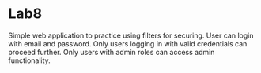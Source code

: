 # Lab8
 Simple web application to practice using filters for securing. 
 User can login with email and password. 
 Only users logging in with valid credentials can proceed further.
 Only users with admin roles can access admin functionality.
